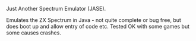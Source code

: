 Just Another Spectrum Emulator (JASE).

Emulates the ZX Spectrum in Java - not quite complete or bug free, but does boot up and allow entry of code etc. Tested OK with some games but some causes crashes.
